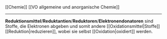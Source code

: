 [[Chemie]] [[VO allgemeine und anorganische Chemie]] 

---

**Reduktionsmittel**/**Reduktantien**/**Reduktoren**/**Elektronendonatoren** sind Stoffe, die Elektronen abgeben und somit andere [[Oxidationsmittel|Stoffe]] [[Reduktion|reduzieren]], wobei sie selbst [[Oxidation|oxidiert]] werden.